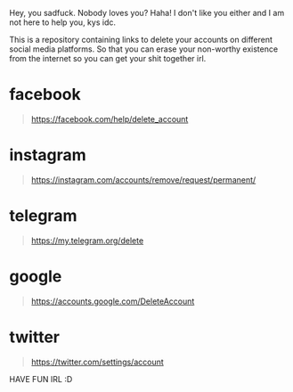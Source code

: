 Hey, you sadfuck. Nobody loves you? Haha! I don't like you either and I am not here to help you, kys idc.

This is a repository containing links to delete your accounts on different social media platforms. So that you can erase your non-worthy existence from the internet so you can get your shit together irl.


# facebook
> https://facebook.com/help/delete_account

# instagram
> https://instagram.com/accounts/remove/request/permanent/

# telegram
> https://my.telegram.org/delete

# google
> https://accounts.google.com/DeleteAccount

# twitter
> https://twitter.com/settings/account

HAVE FUN IRL :D

